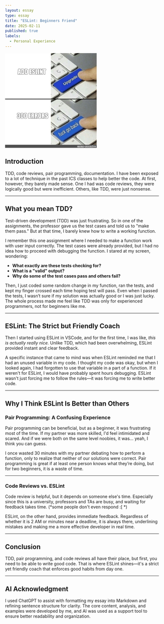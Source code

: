 ```yaml
---
layout: essay  
type: essay  
title: "ESLint: Beginners Friend"  
date: 2025-02-11 
published: true  
labels:  
  - Personal Experience  
---
```


<img width="300px" class="rounded float-start pe-4" src="../img/eslint.png"> 

## **Introduction**  

TDD, code reviews, pair programming, documentation. I have been exposed to a lot of technique in the past ICS classes to help better the code. At first, however, they barely made sense. One I had was code reviews, they were logically good but were inefficient. Others, like TDD, were just nonsense.  

---

## **What you mean TDD?**  

Test-driven development (TDD) was just frustrating. So in one of the assignments, the professor gave us the test cases and told us to "make them pass." But at that time, I barely knew how to write a working function.  

I remember this one assignment where I needed to make a function work with user input correctly. The test cases were already provided, but I had no idea how to proceed with debugging the function. I stared at my screen, wondering:  

- **What exactly are these tests checking for?**  
- **What is a "valid" output?**  
- **Why do some of the test cases pass and others fail?**  

Then, I just coded some random change in my function, ran the tests, and kept my finger crossed each time hoping test will pass. Even when I passed the tests, I wasn’t sure if my solution was actually good or I was just lucky. The whole process made me feel like TDD was only for experienced programmers, not for beginners like me.  

---

## **ESLint: The Strict but Friendly Coach**  

Then I started using ESLint in VSCode, and for the first time, I was like, *this is actually really nice.* Unlike TDD, which had been overwhelming, ESLint provided instant and clear feedback.  

A specific instance that came to mind was when ESLint reminded me that I had an unused variable in my code. I thought my code was okay, but when I looked again, I had forgotten to use that variable in a part of a function. If it weren't for ESLint, I would have probably spent hours debugging. ESLint wasn't just forcing me to follow the rules—it was forcing me to write better code.  

---

## **Why I Think ESLint Is Better than Others**  

### **Pair Programming: A Confusing Experience**  

Pair programming can be beneficial, but as a beginner, it was frustrating most of the time. If my partner was more skilled, I'd feel intimidated and scared. And if we were both on the same level noobies, it was… yeah, I think you can guess.  

I once wasted 30 minutes with my partner debating how to perform a function, only to realize that neither of our solutions were correct. Pair programming is great if at least one person knows what they’re doing, but for two beginners, it is a waste of time.  

---

### **Code Reviews vs. ESLint**  

Code review is helpful, but it depends on someone else's time. Especially since this is a university, professors and TAs are busy, and waiting for feedback takes time. (*some people don't even respond :[ *)  

ESLint, on the other hand, provides immediate feedback. Regardless of whether it is 2 AM or minutes near a deadline, it is always there, underlining mistakes and making me a more effective developer in real time.  

---

## **Conclusion**  

TDD, pair programming, and code reviews all have their place, but first, you need to be able to write good code. That is where ESLint shines—it's a strict yet friendly coach that enforces good habits from day one.  

---

## **AI Acknowledgment**  

I used ChatGPT to assist with formatting my essay into Markdown and refining sentence structure for clarity. The core content, analysis, and examples were developed by me, and AI was used as a support tool to ensure better readability and organization.
